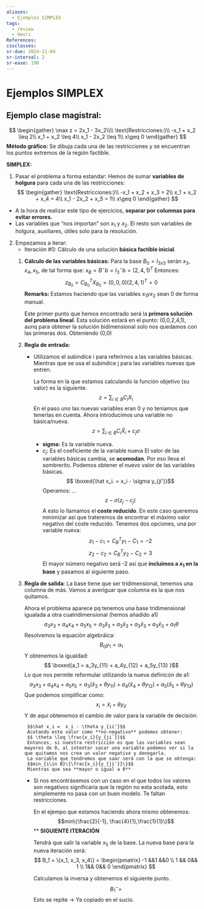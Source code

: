 ```yaml
---
aliases:
  - Ejemplos SIMPLEX
tags:
  - review
  - Heuri
References: 
cssclasses:
sr-due: 2024-11-04
sr-interval: 2
sr-ease: 190
---
```

# Ejemplos SIMPLEX
## Ejemplo clase magistral:

$$
\begin{gather}
\max z = 2x_1 - 3x_2\\\\
\text{Restricciones:}\\
-x_1 + x_2 \leq 2\\
x_1 + x_2 \leq 4\\
x_1 - 2x_2 \leq 1\\
x\geq 0
\end{gather}
$$
**Método gráfico:**
Se dibuja cada una de las restricciones y se encuentran los puntos extremos de la región factible. 

**SIMPLEX:**
1. Pasar el problema a forma estandar: Hemos de sumar **variables de holgura** para cada una de las restricciones:
$$
\begin{gather}
\text{Restricciones:}\\
-x_1 + x_2 + x_3 = 2\\
x_1 + x_2 +  x_4 = 4\\
x_1 - 2x_2 + x_5 = 1\\
x\geq 0
\end{gather}
$$
+ A la hora de realizar este tipo de ejercicios, **separar por columnas para evitar errores.**
+ Las variables que “nos importan” son $x_1$ y $x_2$. El resto son variables de holgura, auxiliares, útiles solo para la resolución.

2. Empezamos a iterar:
	+ Iteración #0: Cálculo de una solución **básica factible inicial**. 
	1. **Cálculo de las variables básicas:** Para la base $B_0 = I_{3x3}$  serán $x_3, x_4, x_5$, de tal forma que: $x_B = B^-b = I_3^-b = (2,4,1)^T$
		Entonces: 
		$$ z_{B_0} = C_{B_0}^T X_{B_0} = (0,0,0)(2,4,1)^T = 0$$
		**Remarks:** Estamos haciendo que las variables $x_1 y x_2$ sean 0 de forma manual. 

		Este primer punto que hemos encontrado será la **primera solución del problema lineal**. Esta solución estará en el punto: (0,0,2,4,1), aunq para obtener la solución bidimensional solo nos quedamos con las primeras dos. Obteniendo (0,0)

	2. **Regla de entrada:** 
		+ Utilizamos el subindice i para referirnos a las variables básicas. Mientras que se usa el subindice j para las variables nuevas que entren.
		  
		  La forma en la que estamos calculando la función objetivo (su valor) es la siguiente. 
		  $$ z = \sum_{i\in B} C_i X_i$$
		  En el paso uno las nuevas variables eran 0 y no teníamos que tenerlas en cuenta.
		  Ahora introducimos una variable no básica/nueva.
		  $$ z = \sum_{i\in B} C_i \hat X_i + c_j \sigma $$
		  + **sigma:** Es la variable nueva.
		  + $c_j$: Es el coeficiente de la variable nueva
		  El valor de las variables básicas cambia, se **acomodan**. Por eso lleva el sombrerito. Podemos obtener el nuevo valor de las variables básicas. 
		  $$ \boxed{\hat x_i. = x_i - \sigma y_{ji'}}$$
		  Operamos: 
			…
			$$z - \sigma(z_j - c_j)$$
			A esto lo llamamos el **coste reducido**. En este caso queremos minimizar así que trateremos de encontrar el máximo valor negativo del coste reducido. 
			Tenemos dos opciones, una por variable nueva: 
			$$z_1 - c_1 = C_B^Ty_1 - C_1 = -2$$
			$$z_2 - c_2 = C_B^Ty_2- C_2 = 3$$
			El mayor número negativo será -2 así que **incluimos a $x_1$ en la base** y pasamos al siguiente paso. 
			
	3. **Regla de salida**: 
			La base tiene que ser tridimensional, tenemos una columna de más. Vamos a averiguar que columna es la que nos quitamos. 

		  Ahora el problema aparece pq tenemos una base tridimensional igualada a otra cuatridimensional (hemos añadido a1)
		  $$a_3x_3 + a_4x_4 + a_5x_5 = a_3\hat x_3 + a_3\hat x_3 + a_3\hat x_3 + a_3\hat x_3 + a_1 \theta$$
		  Resolvemos la equación algebráica: 
		  $$ B_0 y_1 = a_1$$ 
			Y obtenemos la igualdad: 
			$$ \boxed{a_1 = a_3y_{11} + a_4y_{12} + a_5y_{13} }$$
			Lo que nos permite reformular utilizando la nueva definicón de a1:
			$$a_3x_3 + a_4x_4 + a_5x_5 = a_3(\hat x_3 + \theta y_{11}) + a_4(\hat x_4+ \theta y_{12})  + a_5(\hat x_5 + \theta y_{13})$$
			Que podemos simplificar como: 
			$$x_i = \hat x_i + \theta y_{ii'}$$
			Y de aquí obtenemos el cambio de valor para la variable de decisión: 
			
			$$\hat x_i =  x_i - \theta y_{ii'}$$
			Acotando este valor como **no-negativo** podemos obtener: 
			$$ \theta \leq \frac{x_i}{y_{ji`}}$$
			Entonces, si nuestra restricción es que las variables sean mayores de 0, al intentar sacar una variable podemos ver si la que quitamos nos crea un valor negativo y denegarla.
			La variable que tendremos que saar será con la que se obtenga: 
			$$min_{i\in B}\{\frac{x_i}{y_{ji'}}\}$$
			Mientras que sea **mayor o igual a 0**
		+ Si nos encontrásemos con un caso en el que todos los valores son negativos significaría que la región no esta acotada, esto simplemente no pasa con un buen modelo. Te faltan restricciones.
		  
			En el ejempo que estamos haciendo ahora mismo obtenemos: 
			$$min\{\frac{2}{-1}, \frac{4}{1},\frac{1}{1}\}$$
			**
			**SIGUIENTE ITERACIÓN**
			
			Tendrá que salir la variable $x_5$ de la base.
			La nueva base para la nueva iteración será: 
			$$ B_1 = \{x_1, x_3, x_4\} = \begin{pmatrix}
-1 &&1 &&0 \\ 1 && 0&& 1 \\ 1&& 0&& 0
\end{pmatrix} $$

			Calculamos la inversa y obtenemos el siguiente punto. 
			$$ B_1 ^- = $$ 
		Esto se repite → Ya copiado en el sucio. 
		


